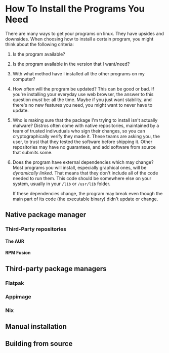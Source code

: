 # How To Install the Programs You Need

There are many ways to get your programs on linux. They have upsides and
downsides. When choosing how to install a certain program, you might think about
the following criteria:

1. Is the program available?
2. Is the program available in the version that I want/need?
3. With what method have I installed all the other programs on my computer?
4. How often will the program be updated?
    This can be good or bad. If you're installing your everyday use web browser,
    the answer to this question *must* be: all the time.
    Maybe if you just want stability, and there's no new features you need, you
    might want to never have to update.

5. Who is making sure that the package I'm trying to install isn't actually
malware?
    Distros often come with native repositories, maintained by a team of trusted
    indivuduals who sign their changes, so you can cryptographically verify they
    made it. These teams are asking you, the user, to trust that they tested the
    software before shipping it.
    Other repositories may have no guarantees, and add software from source that
    submits some.

6. Does the program have external dependencies which may change?
    Most programs you will install, especially graphical ones, will be
    *dynamically linked*. That means that they don't include all of the code
    needed to run them. This code should be somewhere else on your system,
    usually in your ``/lib`` or ``/usr/lib`` folder.

    If these dependencies change, the program may break even though the main
    part of its code (the executable binary) didn't update or change.

## Native package manager

### Third-Party repositories

#### The AUR

#### RPM Fusion

## Third-party package managers

### Flatpak

### Appimage

### Nix

## Manual installation

## Building from source
